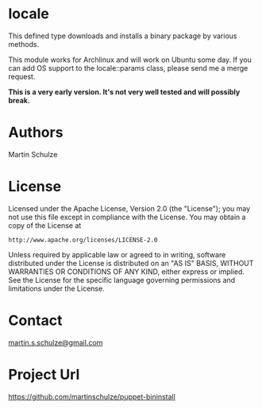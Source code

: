 # locale #

This defined type downloads and installs a binary package by various methods.

This module works for Archlinux and will work on Ubuntu some day. If you can add OS support to the locale::params class, please send me a merge request.

__This is a very early version. It's not very well tested and will possibly break.__

# Authors #
Martin Schulze

# License #
Licensed under the Apache License, Version 2.0 (the "License");
you may not use this file except in compliance with the License.
You may obtain a copy of the License at

    http://www.apache.org/licenses/LICENSE-2.0

Unless required by applicable law or agreed to in writing, software
distributed under the License is distributed on an "AS IS" BASIS,
WITHOUT WARRANTIES OR CONDITIONS OF ANY KIND, either express or implied.
See the License for the specific language governing permissions and
limitations under the License.

# Contact #
martin.s.schulze@gmail.com

# Project Url # 
https://github.com/martinschulze/puppet-bininstall

